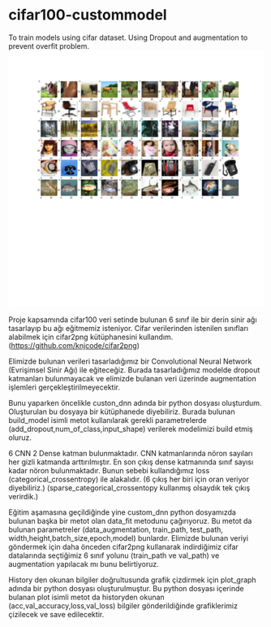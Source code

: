 # cifar100-custommodel
To train models using cifar dataset. Using Dropout and augmentation to prevent overfit problem.
![alt text](https://github.com/burakbaga/cifar100-custommodel/blob/master/classes.png)


Proje kapsamında cifar100 veri setinde bulunan 6 sınıf ile bir derin sinir ağı tasarlayıp bu ağı eğitmemiz isteniyor. Cifar verilerinden istenilen sınıfları alabilmek için cifar2png kütüphanesini kullandım. (https://github.com/knjcode/cifar2png)

Elimizde bulunan verileri tasarladığımız bir Convolutional Neural Network (Evrişimsel Sinir Ağı) ile eğiteceğiz. Burada tasarladığımız modelde dropout katmanları bulunmayacak ve elimizde bulanan veri üzerinde augmentation işlemleri gerçekleştirilmeyecektir. 

Bunu yaparken öncelikle custon_dnn adında bir python dosyası oluşturdum. Oluşturulan bu dosyaya bir kütüphanede diyebiliriz. Burada bulunan build_model isimli metot kullanılarak gerekli parametrelerde (add_dropout,num_of_class,input_shape) verilerek modelimizi build etmiş oluruz. 

6 CNN 2 Dense katman bulunmaktadır. CNN katmanlarında nöron sayıları her gizli katmanda arttırılmıştır. En son çıkış dense katmanında sınıf sayısı kadar nöron bulunmaktadır. Bunun sebebi kullandığımız loss (categorical_crossentropy) ile alakalıdır.  (6 çıkış her biri için oran veriyor diyebiliriz.) (sparse_categorical_crossentopy kullanmış olsaydık tek çıkış verirdik.)

Eğitim aşamasına geçildiğinde yine custom_dnn python dosyamızda bulunan başka bir metot olan data_fit metodunu çağırıyoruz. Bu metot da bulunan parametreler (data_augmentation, train_path, test_path, width,height,batch_size,epoch,model) bunlardır. 
Elimizde bulunan veriyi göndermek için daha önceden cifar2png kullanarak indirdiğimiz cifar datalarında seçtiğimiz 6 sınıf yolunu (train_path ve val_path) ve augmentation yapılacak mı bunu belirtiyoruz. 

History den okunan bilgiler doğrultusunda grafik çizdirmek için plot_graph adında bir python dosyası oluşturulmuştur. Bu python dosyası içerinde bulanan plot isimli metot da historyden okunan (acc,val_accuracy,loss,val_loss) bilgiler gönderildiğinde grafiklerimiz çizilecek ve save edilecektir.
